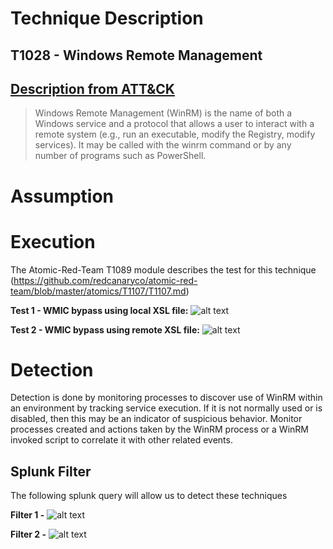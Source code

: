 # Technique Description
## T1028 - Windows Remote Management
## [Description from ATT&CK](https://attack.mitre.org/techniques/T1028) 
>Windows Remote Management (WinRM) is the name of both a Windows service and a protocol that allows a user to interact with a remote system (e.g., run an executable, modify the Registry, modify services). It may be called with the winrm command or by any number of programs such as PowerShell. 

# Assumption

# Execution
The Atomic-Red-Team T1089 module describes the test for this technique (https://github.com/redcanaryco/atomic-red-team/blob/master/atomics/T1107/T1107.md)

**Test 1 - WMIC bypass using local XSL file:**
![alt text](./Screenshots/WMIC%20bypass%20using%20local%20XSL%20file.JPG)

**Test 2 - WMIC bypass using remote XSL file:**
![alt text](./Screenshots/WMIC%20bypass%20using%20remote%20XSL%20file.JPG)

# Detection
Detection is done by monitoring processes to discover use of WinRM within an environment by tracking service execution. If it is not normally used or is disabled, then this may be an indicator of suspicious behavior. Monitor processes created and actions taken by the WinRM process or a WinRM invoked script to correlate it with other related events.

## Splunk Filter
The following splunk query will allow us to detect these techniques

**Filter 1 -**
![alt text]()

**Filter 2 -**
![alt text]()
